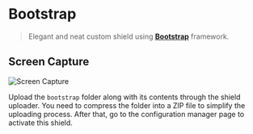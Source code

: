 Bootstrap
=========

> Elegant and neat custom shield using [**Bootstrap**](https://github.com/twbs/bootstrap "GitHub &ndash; Bootstrap") framework.

Screen Capture
--------------

![Screen Capture](https://cloud.githubusercontent.com/assets/1669261/4044229/bd0899c0-2d1d-11e4-8423-04c52906c5ca.png)

Upload the `bootstrap` folder along with its contents through the shield uploader. You need to compress the folder into a ZIP file to simplify the uploading process. After that, go to the configuration manager page to activate this shield.